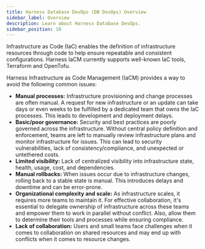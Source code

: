 ```yaml
---
title: Harness Database DevOps (DB DevOps) Overview
sidebar_label: Overview
description: Learn about Harness Database DevOps.
sidebar_position: 10
---
```


Infrastructure as Code (IaC) enables the definition of infrastructure resources through code to help ensure repeatable and consistent configurations.
Harness IaCM currently supports well-known IaC tools, Terraform and OpenTofu.

Harness Infrastructure as Code Management (IaCM) provides a way to avoid the following common issues:

- **Manual processes:** Infrastructure provisioning and change processes are often manual. A request for new infrastructure or an update can take days or even weeks to be fulfilled by a dedicated team that owns the IaC processes. This leads to development and deployment delays.
- **Basic/poor governance:** Security and best practices are poorly governed across the infrastructure. Without central policy definition and enforcement, teams are left to manually review infrastructure plans and monitor infrastructure for issues. This can lead to security vulnerabilities, lack of consistency/compliance, and unexpected or untethered costs.
- **Limited visibility:** Lack of centralized visibility into infrastructure state, health, usage, cost, and dependencies.
- **Manual rollbacks:** When issues occur due to infrastructure changes, rolling back to a stable state is manual. This introduces delays and downtime and can be error-prone.
- **Organizational complexity and scale:** As infrastructure scales, it requires more teams to maintain it. For effective collaboration, it's essential to delegate ownership of infrastructure across these teams and empower them to work in parallel without conflict.  Also, allow them to determine their tools and processes while ensuring compliance.
- **Lack of collaboration:** Users and small teams face challenges when it comes to collaboration on shared resources and may end up with conflicts when it comes to resource changes. 

